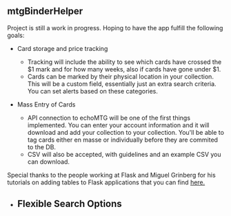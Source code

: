 ## mtgBinderHelper

Project is still a work in progress. Hoping to have the app fulfill the following goals:

- Card storage and price tracking
	- Tracking will include the ability to see which cards have crossed the $1 mark and for how many weeks, also if cards have gone under $1.
	- Cards can be marked by their physical location in your collection. This will be a custom field,
	essentially just an extra search criteria. You can set alerts based on these categories.

- Mass Entry of Cards
	- API connection to echoMTG will be one of the first things implemented. You can enter your account information and it will download and add your collection to your collection. You'll be able to tag cards either en masse or individually before they are commited to the DB.
	- CSV will also be accepted, with guidelines and an example CSV you can download.

Special thanks to the people working at Flask and Miguel Grinberg for his tutorials on adding tables to Flask applications that you can find [here.](https://github.com/miguelgrinberg/flask-gridjs)

- Flexible Search Options
	- 